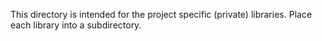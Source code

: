 
This directory is intended for the project specific (private) libraries.
Place each library into a subdirectory.
